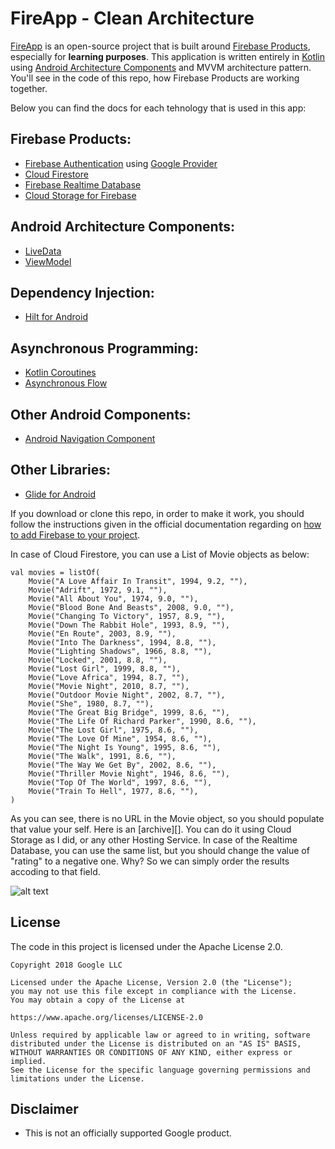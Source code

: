 # FireApp - Clean Architecture

[FireApp][1] is an open-source project that is built around [Firebase Products][2], especially for **learning purposes**. This application is written entirely in [Kotlin][3] using [Android Architecture Components][4] and MVVM architecture pattern. You'll see in the code of this repo, how Firebase Products are working together.

Below you can find the docs for each tehnology that is used in this app:

## Firebase Products:
* [Firebase Authentication][5] using [Google Provider][6]
* [Cloud Firestore][7]
* [Firebase Realtime Database][8]
* [Cloud Storage for Firebase][16]

## Android Architecture Components:
* [LiveData][9]
* [ViewModel][10]

## Dependency Injection:
* [Hilt for Android][11]

## Asynchronous Programming:
* [Kotlin Coroutines][12]
* [Asynchronous Flow][13]

## Other Android Components:
* [Android Navigation Component][14]

## Other Libraries:
* [Glide for Android][15]

If you download or clone this repo, in order to make it work, you should follow the instructions given in the official documentation regarding on [how to add Firebase to your project][15].

In case of Cloud Firestore, you can use a List of Movie objects as below:
  
    val movies = listOf(
        Movie("A Love Affair In Transit", 1994, 9.2, ""),
        Movie("Adrift", 1972, 9.1, ""),
        Movie("All About You", 1974, 9.0, ""),
        Movie("Blood Bone And Beasts", 2008, 9.0, ""),
        Movie("Changing To Victory", 1957, 8.9, ""),
        Movie("Down The Rabbit Hole", 1993, 8.9, ""),
        Movie("En Route", 2003, 8.9, ""),
        Movie("Into The Darkness", 1994, 8.8, ""),
        Movie("Lighting Shadows", 1966, 8.8, ""),
        Movie("Locked", 2001, 8.8, ""),
        Movie("Lost Girl", 1999, 8.8, ""),
        Movie("Love Africa", 1994, 8.7, ""),
        Movie("Movie Night", 2010, 8.7, ""),
        Movie("Outdoor Movie Night", 2002, 8.7, ""),
        Movie("She", 1980, 8.7, ""),
        Movie("The Great Big Bridge", 1999, 8.6, ""),
        Movie("The Life Of Richard Parker", 1990, 8.6, ""),
        Movie("The Lost Girl", 1975, 8.6, ""),
        Movie("The Love Of Mine", 1954, 8.6, ""),
        Movie("The Night Is Young", 1995, 8.6, ""),
        Movie("The Walk", 1991, 8.6, ""),
        Movie("The Way We Get By", 2002, 8.6, ""),
        Movie("Thriller Movie Night", 1946, 8.6, ""),
        Movie("Top Of The World", 1997, 8.6, ""),
        Movie("Train To Hell", 1977, 8.6, ""),
    )
  
  As you can see, there is no URL in the Movie object, so you should populate that value your self. Here is an [archive][]. You can do it using Cloud Storage as I did, or any other Hosting Service. In case of the Realtime Database, you can use the same list, but you should change the value of "rating" to a negative one. Why? So we can simply order the results accoding to that field.
  
![alt text](https://i.ibb.co/B48LgJb/AllNew.png)

**License**
---
The code in this project is licensed under the Apache License 2.0.

    Copyright 2018 Google LLC

    Licensed under the Apache License, Version 2.0 (the "License");
    you may not use this file except in compliance with the License.
    You may obtain a copy of the License at

    https://www.apache.org/licenses/LICENSE-2.0

    Unless required by applicable law or agreed to in writing, software
    distributed under the License is distributed on an "AS IS" BASIS,
    WITHOUT WARRANTIES OR CONDITIONS OF ANY KIND, either express or implied.
    See the License for the specific language governing permissions and
    limitations under the License.

**Disclaimer**
---
* This is not an officially supported Google product.

[1]: https://play.google.com/store/apps/details?id=ro.alexmamo.firebase
[2]: https://firebase.google.com/
[3]: https://kotlinlang.org/
[4]: https://developer.android.com/topic/libraries/architecture
[5]: https://firebase.google.com/products/auth
[6]: https://firebase.google.com/docs/auth/android/google-signin
[7]: https://firebase.google.com/docs/firestore
[8]: https://firebase.google.com/docs/database
[9]: https://developer.android.com/topic/libraries/architecture/livedata
[10]: https://developer.android.com/topic/libraries/architecture/viewmodel
[11]: https://developer.android.com/training/dependency-injection/hilt-android
[12]: https://kotlinlang.org/docs/coroutines-overview.html
[13]: https://kotlinlang.org/docs/flow.html
[14]: https://developer.android.com/guide/navigation
[15]: https://github.com/bumptech/glide
[16]: https://firebase.google.com/docs/storage
[17]: http://alexmamo.ro/apps/FireApp/movie_posters.rar
